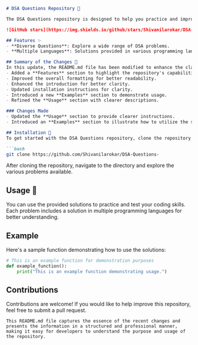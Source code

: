 ```markdown
# DSA Questions Repository 🤖

The DSA Questions repository is designed to help you practice and improve your coding skills through a comprehensive collection of Data Structures and Algorithms (DSA) problems.

![GitHub stars](https://img.shields.io/github/stars/Shivanilarokar/DSA-Questions-.svg?style=social) ![GitHub forks](https://img.shields.io/github/forks/Shivanilarokar/DSA-Questions-.svg?style=social)

## Features ✨
- **Diverse Questions**: Explore a wide range of DSA problems.
- **Multiple Languages**: Solutions provided in various programming languages.

## Summary of the Changes 📜
In this update, the README.md file has been modified to enhance the clarity and organization of the content:
- Added a **Features** section to highlight the repository's capabilities.
- Improved the overall formatting for better readability.
- Enhanced the introduction for better clarity.
- Updated installation instructions for clarity.
- Introduced a new **Examples** section to demonstrate usage.
- Refined the **Usage** section with clearer descriptions.

### Changes Made
- Updated the **Usage** section to provide clearer instructions.
- Introduced an **Examples** section to illustrate how to utilize the solutions.

## Installation 🚀
To get started with the DSA Questions repository, clone the repository using the following command:

```bash
git clone https://github.com/Shivanilarokar/DSA-Questions-
```

After cloning the repository, navigate to the directory and explore the various problems available.

## Usage 📖
You can use the provided solutions to practice and test your coding skills. Each problem includes a solution in multiple programming languages for better understanding.

## Example
Here's a sample function demonstrating how to use the solutions:

```python
# This is an example function for demonstration purposes
def example_function():
    print("This is an example function demonstrating usage.")
```

## Contributions
Contributions are welcome! If you would like to help improve this repository, feel free to submit a pull request.
```
This README.md file captures the essence of the recent changes and presents the information in a structured and professional manner, making it easy for developers to understand the purpose and usage of the repository.